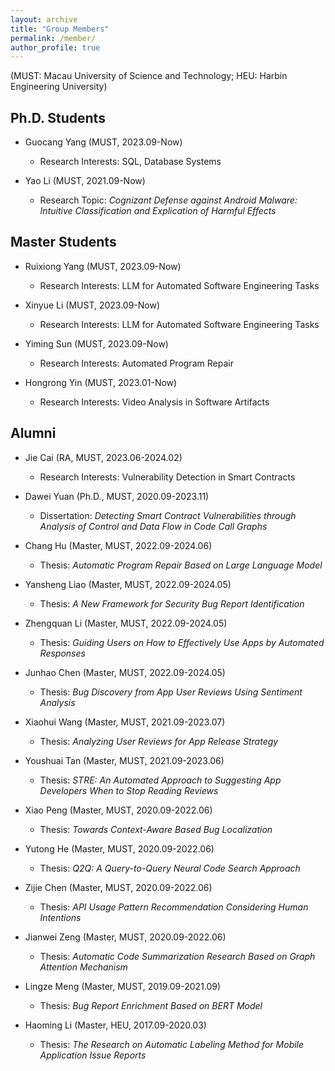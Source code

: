 ```yaml
---
layout: archive
title: "Group Members"
permalink: /member/
author_profile: true
---
```

(MUST: Macau University of Science and Technology; HEU: Harbin Engineering University)

Ph.D. Students
------

- Guocang Yang (MUST, 2023.09-Now)
  - Research Interests: SQL, Database Systems

- Yao Li (MUST, 2021.09-Now)
  - Research Topic: *Cognizant Defense against Android Malware: Intuitive Classification and Explication of Harmful Effects*

Master Students
------

- Ruixiong Yang (MUST, 2023.09-Now)
  - Research Interests: LLM for Automated Software Engineering Tasks

- Xinyue Li (MUST, 2023.09-Now)
  - Research Interests: LLM for Automated Software Engineering Tasks

- Yiming Sun (MUST, 2023.09-Now)
  - Research Interests: Automated Program Repair

- Hongrong Yin (MUST, 2023.01-Now)
  - Research Interests: Video Analysis in Software Artifacts

Alumni
------

- Jie Cai (RA, MUST, 2023.06-2024.02)
  - Research Interests: Vulnerability Detection in Smart Contracts

- Dawei Yuan (Ph.D., MUST, 2020.09-2023.11)
  - Dissertation: *Detecting Smart Contract Vulnerabilities through Analysis of Control and Data Flow in Code Call Graphs*

- Chang Hu (Master, MUST, 2022.09-2024.06)
  - Thesis: *Automatic Program Repair Based on Large Language Model*

- Yansheng Liao (Master, MUST, 2022.09-2024.05)
  - Thesis: *A New Framework for Security Bug Report Identification*

- Zhengquan Li (Master, MUST, 2022.09-2024.05)
  - Thesis: *Guiding Users on How to Effectively Use Apps by Automated Responses*

- Junhao Chen (Master, MUST, 2022.09-2024.05)
  - Thesis: *Bug Discovery from App User Reviews Using Sentiment Analysis*

- Xiaohui Wang (Master, MUST, 2021.09-2023.07)
  - Thesis: *Analyzing User Reviews for App Release Strategy*

- Youshuai Tan (Master, MUST, 2021.09-2023.06)
  - Thesis: *STRE: An Automated Approach to Suggesting App Developers When to Stop Reading Reviews*

- Xiao Peng (Master, MUST, 2020.09-2022.06)
  - Thesis: *Towards Context-Aware Based Bug Localization*

- Yutong He (Master, MUST, 2020.09-2022.06)
  - Thesis: *Q2Q: A Query-to-Query Neural Code Search Approach*

- Zijie Chen (Master, MUST, 2020.09-2022.06)
  - Thesis: *API Usage Pattern Recommendation Considering Human Intentions*

- Jianwei Zeng (Master, MUST, 2020.09-2022.06)
  - Thesis: *Automatic Code Summarization Research Based on Graph Attention Mechanism*

- Lingze Meng (Master, MUST, 2019.09-2021.09)
  - Thesis: *Bug Report Enrichment Based on BERT Model*

- Haoming Li (Master, HEU, 2017.09-2020.03)
  - Thesis: *The Research on Automatic Labeling Method for Mobile Application Issue Reports*
  

    
  
  


  
